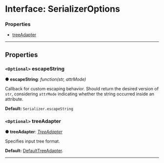 # Interface: SerializerOptions

### Properties

* [treeAdapter](#treeadapter)

---

## Properties

<a id="escapeString"></a>

### `<Optional>` escapeString

**● escapeString**: *function(str, attrMode)*

Callback for custom escaping behavior. Should return the desired version of `str`,
considering `attrMode` indicating whether the string occurred inside an attribute.

**Default:** `Serializer.escapeString`

<a id="treeadapter"></a>

### `<Optional>` treeAdapter

**● treeAdapter**: *[TreeAdapter](../tree-adapter/interface.md)*

Specifies input tree format.

**Default:** [DefaultTreeAdapter](../tree-adapter/default/interface-list.md).

___

